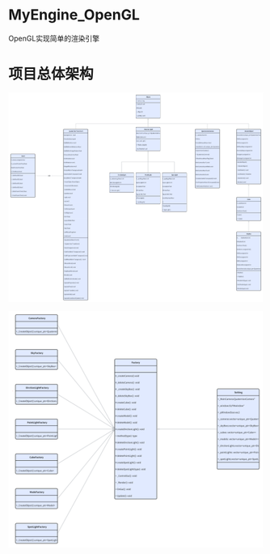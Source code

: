 # MyEngine_OpenGL
OpenGL实现简单的渲染引擎

# 项目总体架构
![图片描述](./markdownResource/struct1.png "整体关系1")

![图片描述](./markdownResource/struct2.png "整体关系2")
